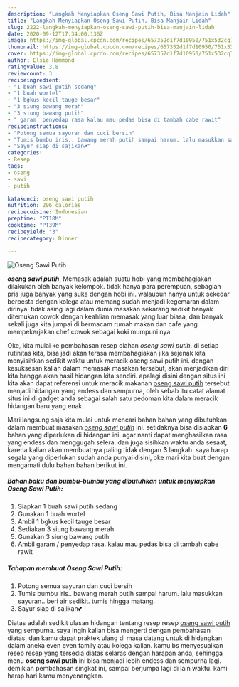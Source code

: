 ```yaml
---
description: "Langkah Menyiapkan Oseng Sawi Putih, Bisa Manjain Lidah"
title: "Langkah Menyiapkan Oseng Sawi Putih, Bisa Manjain Lidah"
slug: 2222-langkah-menyiapkan-oseng-sawi-putih-bisa-manjain-lidah
date: 2020-09-12T17:34:00.136Z
image: https://img-global.cpcdn.com/recipes/657352d1f7d10950/751x532cq70/oseng-sawi-putih-foto-resep-utama.jpg
thumbnail: https://img-global.cpcdn.com/recipes/657352d1f7d10950/751x532cq70/oseng-sawi-putih-foto-resep-utama.jpg
cover: https://img-global.cpcdn.com/recipes/657352d1f7d10950/751x532cq70/oseng-sawi-putih-foto-resep-utama.jpg
author: Elsie Hammond
ratingvalue: 3.8
reviewcount: 3
recipeingredient:
- "1 buah sawi putih sedang"
- "1 buah wortel"
- "1 bgkus kecil tauge besar"
- "3 siung bawang merah"
- "3 siung bawang putih"
- " garam  penyedap rasa kalau mau pedas bisa di tambah cabe rawit"
recipeinstructions:
- "Potong semua sayuran dan cuci bersih"
- "Tumis bumbu iris.. bawang merah putih sampai harum. lalu masukkan sayuran.. beri air sedikit. tumis hingga matang."
- "Sayur siap di sajikan💕"
categories:
- Resep
tags:
- oseng
- sawi
- putih

katakunci: oseng sawi putih 
nutrition: 296 calories
recipecuisine: Indonesian
preptime: "PT18M"
cooktime: "PT39M"
recipeyield: "3"
recipecategory: Dinner

---
```



![Oseng Sawi Putih](https://img-global.cpcdn.com/recipes/657352d1f7d10950/751x532cq70/oseng-sawi-putih-foto-resep-utama.jpg)

<b><i>oseng sawi putih</i></b>, Memasak adalah suatu hobi yang membahagiakan dilakukan oleh banyak kelompok. tidak hanya para perempuan, sebagian pria juga banyak yang suka dengan hobi ini. walaupun hanya untuk sekedar berpesta dengan kolega atau memang sudah menjadi kegemaran dalam dirinya. tidak asing lagi dalam dunia masakan sekarang sedikit banyak ditemukan cowok dengan keahlian memasak yang luar biasa, dan banyak sekali juga kita jumpai di bermacam rumah makan dan cafe yang mempekerjakan chef cowok sebagai koki mumpuni nya.

Oke, kita mulai ke pembahasan resep olahan <i>oseng sawi putih</i>. di setiap rutinitas kita, bisa jadi akan terasa membahagiakan jika sejenak kita menyisihkan sedikit waktu untuk meracik oseng sawi putih ini. dengan kesuksesan kalian dalam memasak masakan tersebut, akan menjadikan diri kita bangga akan hasil hidangan kita sendiri. apalagi disini dengan situs ini kita akan dapat referensi untuk meracik makanan <u>oseng sawi putih</u> tersebut menjadi hidangan yang endess dan sempurna, oleh sebab itu catat alamat situs ini di gadget anda sebagai salah satu pedoman kita dalam meracik hidangan baru yang enak.




Mari langsung saja kita mulai untuk mencari bahan bahan yang dibutuhkan dalam membuat masakan <u><i>oseng sawi putih</i></u> ini. setidaknya bisa disiapkan <b>6</b> bahan yang diperlukan di hidangan ini. agar nanti dapat menghasilkan rasa yang endess dan menggugah selera. dan juga sisihkan waktu anda sesaat, karena kalian akan membuatnya paling tidak dengan <b>3</b> langkah. saya harap segala yang diperlukan sudah anda punyai disini, oke mari kita buat dengan mengamati dulu bahan bahan berikut ini.

<!--inarticleads1-->

##### Bahan baku dan bumbu-bumbu yang dibutuhkan untuk menyiapkan Oseng Sawi Putih:

1. Siapkan 1 buah sawi putih sedang
1. Gunakan 1 buah wortel
1. Ambil 1 bgkus kecil tauge besar
1. Sediakan 3 siung bawang merah
1. Gunakan 3 siung bawang putih
1. Ambil  garam / penyedap rasa. kalau mau pedas bisa di tambah cabe rawit




<!--inarticleads2-->

##### Tahapan membuat Oseng Sawi Putih:

1. Potong semua sayuran dan cuci bersih
1. Tumis bumbu iris.. bawang merah putih sampai harum. lalu masukkan sayuran.. beri air sedikit. tumis hingga matang.
1. Sayur siap di sajikan💕




Diatas adalah sedikit ulasan hidangan tentang resep resep <u>oseng sawi putih</u> yang sempurna. saya ingin kalian bisa mengerti dengan pembahasan diatas, dan kamu dapat praktek ulang di masa datang untuk di hidangkan dalam aneka even even family atau kolega kalian. kamu bs menyesuaikan resep resep yang tersedia diatas selaras dengan harapan anda, sehingga menu <b>oseng sawi putih</b> ini bisa menjadi lebih endess dan sempurna lagi. demikian pembahasan singkat ini, sampai berjumpa lagi di lain waktu. kami harap hari kamu menyenangkan.
